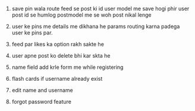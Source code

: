 1. save pin wala route feed se
post ki id user model me save hogi phir user post id se humlog postmodel me se woh post nikal lenge

2. user ke pins me details me dikhana he params routing karna padega user ke pins par.

3. feed par likes ka option rakh sakte he

4. user apne post ko delete bhi kar skta he

5. name field add krle form me while registering

6. flash cards if username already exist

7. edit name and username

8. forgot password feature